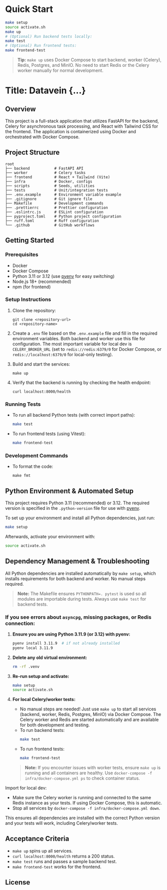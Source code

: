 # Quick Start

```sh
make setup
source activate.sh
make up
# (Optional) Run backend tests locally:
make test
# (Optional) Run frontend tests:
make frontend-test
```

> **Tip:** `make up` uses Docker Compose to start backend, worker (Celery), Redis, Postgres, and MinIO. No need to start Redis or the Celery worker manually for normal development.

# Title: Datavein {...}


## Overview
This project is a full-stack application that utilizes FastAPI for the backend, Celery for asynchronous task processing, and React with Tailwind CSS for the frontend. The application is containerized using Docker and orchestrated with Docker Compose.

## Project Structure
```
root
├── backend           # FastAPI API
├── worker            # Celery tasks
├── frontend          # React + Tailwind (Vite)
├── infra             # Docker, configs
├── scripts           # Seeds, utilities
├── tests             # Unit/integration tests
├── .env.example      # Environment variable example
├── .gitignore        # Git ignore file
├── Makefile          # Development commands
├── .prettierrc       # Prettier configuration
├── .eslintrc.js      # ESLint configuration
├── pyproject.toml    # Python project configuration
├── ruff.toml         # Ruff configuration
└── .github           # GitHub workflows
```

## Getting Started



### Prerequisites
- Docker
- Docker Compose
- Python 3.11 or 3.12 (use [pyenv](https://github.com/pyenv/pyenv) for easy switching)
- Node.js 18+ (recommended)
- npm (for frontend)


### Setup Instructions
1. Clone the repository:
   ```
   git clone <repository-url>
   cd <repository-name>
   ```


2. Create a `.env` file based on the `.env.example` file and fill in the required environment variables. Both backend and worker use this file for configuration. The most important variable for local dev is `CELERY_BROKER_URL` (set to `redis://redis:6379/0` for Docker Compose, or `redis://localhost:6379/0` for local-only testing).

3. Build and start the services:
   ```
   make up
   ```

4. Verify that the backend is running by checking the health endpoint:
   ```
   curl localhost:8000/health
   ```



### Running Tests
- To run all backend Python tests (with correct import paths):
  ```sh
  make test
  ```

- To run frontend tests (using Vitest):
  ```sh
  make frontend-test
  ```

### Development Commands
- To format the code:
  ```
  make fmt
  ```

## Python Environment & Automated Setup

This project requires Python 3.11 (recommended) or 3.12. The required version is specified in the `.python-version` file for use with [pyenv](https://github.com/pyenv/pyenv).

To set up your environment and install all Python dependencies, just run:

```sh
make setup
```

Afterwards, activate your environment with:
```sh
source activate.sh
```



## Dependency Management & Troubleshooting

All Python dependencies are installed automatically by `make setup`, which installs requirements for both backend and worker. No manual steps required.

> **Note:** The Makefile ensures `PYTHONPATH=. pytest` is used so all modules are importable during tests. Always use `make test` for backend tests.


### If you see errors about `asyncpg`, missing packages, or Redis connection:

1. **Ensure you are using Python 3.11.9 (or 3.12) with pyenv:**
   ```sh
   pyenv install 3.11.9  # if not already installed
   pyenv local 3.11.9
   ```
2. **Delete any old virtual environment:**
   ```sh
   rm -rf .venv
   ```
3. **Re-run setup and activate:**
   ```sh
   make setup
   source activate.sh
   ```


4. **For local Celery/worker tests:**
   - No manual steps are needed! Just use `make up` to start all services (backend, worker, Redis, Postgres, MinIO) via Docker Compose. The Celery worker and Redis are started automatically and are available for both development and testing.
   - To run backend tests:
     ```sh
     make test
     ```
   - To run frontend tests:
     ```sh
     make frontend-test
     ```
   > **Note:** If you encounter issues with worker tests, ensure `make up` is running and all containers are healthy. Use `docker-compose -f infra/docker-compose.yml ps` to check container status.

Import for local dev:
-  Make sure the Celery worker is running and connected to the same Redis instance as your tests. If using Docker Compose, this is automatic.
-  Stop all services by `docker-compose -f infra/docker-compose.yml down`.


This ensures all dependencies are installed with the correct Python version and your tests will work, including Celery/worker tests.

## Acceptance Criteria
- `make up` spins up all services.
- `curl localhost:8000/health` returns a 200 status.
- `make test` runs and passes a sample backend test.
- `make frontend-test` works for the frontend.

## License
